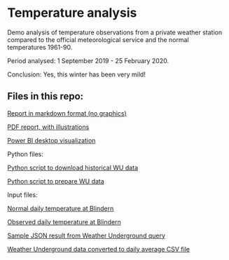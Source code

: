 # Temperature analysis
 
Demo analysis of temperature observations from a private weather station compared to the official meteorological service and the normal temperatures 1961-90.

Period analysed: 1 September 2019 - 25 February 2020.

Conclusion: Yes, this winter has been very mild!



## Files in this repo:

[Report in markdown format (no graphics)](Report.md)

[PDF report, with illustrations](Report_temperature_analysis.pdf)

[Power BI desktop visualization](Temp_analysis.pbix)



Python files:

[Python script to download historical WU data](WU_downloader.py)

[Python script to prepare WU data](WU_prepare.py)


Input files:

[Normal daily temperature at Blindern](Døgnnormal_Blindern.txt)

[Observed daily temperature at Blindern](Døgnverdier_Blindern_190820-200225.txt)

[Sample JSON result from Weather Underground query](WUdata-20200215.json)

[Weather Underground data converted to daily average CSV file](Galgeberg2.csv)
